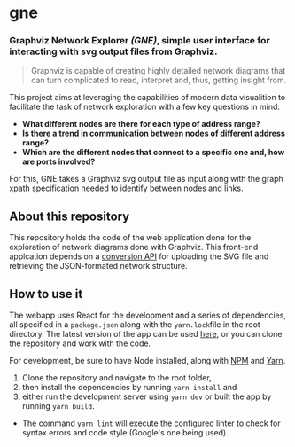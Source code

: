# gne
### Graphviz Network Explorer _(GNE)_, simple user interface for interacting with svg output files from Graphviz.

> Graphviz is capable of creating highly detailed network diagrams that can turn complicated to
> read, interpret and, thus, getting insight from.

This project aims at leveraging the capabilities of modern data visualition to facilitate the task
of network exploration with a few key questions in mind:
- __What different nodes are there for each type of address range?__
- __Is there a trend in communication between nodes of different address range?__
- __Which are the different nodes that connect to a specific one and, how are ports involved?__

For this, GNE takes a Graphviz svg output file as input along with the graph xpath specification
needed to identify between nodes and links.

## About this repository

This repository holds the code of the web application done for the exploration of network diagrams
done with Graphviz. This front-end applcation depends on a [conversion API](https://github.com/Janchorizo/gne-conversion-api)
for uploading the SVG file and retrieving the JSON-formated network structure.

## How to use it

The webapp uses React for the development and a series of dependencies, all specified in a `package.json` along with
the `yarn.lock`file in the root directory. The latest version of the app can be used [here](), or you can clone the repository
and work with the code.

For development, be sure to have Node installed, along with [NPM](https://www.npmjs.com/) and [Yarn](https://yarnpkg.com/).
1. Clone the repository and navigate to the root folder,
2. then install the dependencies by running `yarn install` and
3. either run the development server using `yarn dev` or built the app by running `yarn build`.
* The command `yarn lint` will execute the configured linter to check for syntax errors and code style (Google's one being used).
